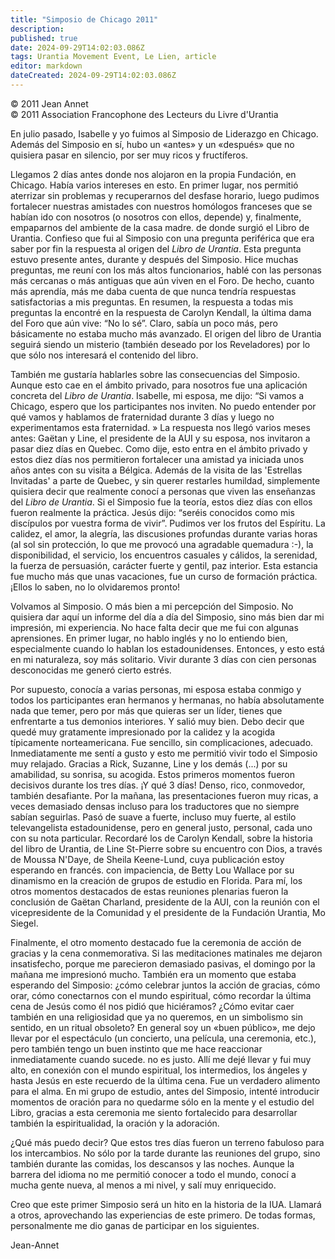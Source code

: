 ```yaml
---
title: "Simposio de Chicago 2011"
description: 
published: true
date: 2024-09-29T14:02:03.086Z
tags: Urantia Movement Event, Le Lien, article
editor: markdown
dateCreated: 2024-09-29T14:02:03.086Z
---
```


<p class="v-card tema v-sheet--gris claro aclarar-3 px-2">© 2011 Jean Annet<br>© 2011 Association Francophone des Lecteurs du Livre d'Urantia</p>


En julio pasado, Isabelle y yo fuimos al Simposio de Liderazgo en Chicago. Además del Simposio en sí, hubo un «antes» y un «después» que no quisiera pasar en silencio, por ser muy ricos y fructíferos.

Llegamos 2 días antes donde nos alojaron en la propia Fundación, en Chicago. Había varios intereses en esto. En primer lugar, nos permitió aterrizar sin problemas y recuperarnos del desfase horario, luego pudimos fortalecer nuestras amistades con nuestros homólogos franceses que se habían ido con nosotros (o nosotros con ellos, depende) y, finalmente, empaparnos del ambiente de la casa madre. de donde surgió el Libro de Urantia. Confieso que fui al Simposio con una pregunta periférica que era saber por fin la respuesta al origen del _Libro de Urantia_. Esta pregunta estuvo presente antes, durante y después del Simposio. Hice muchas preguntas, me reuní con los más altos funcionarios, hablé con las personas más cercanas o más antiguas que aún viven en el Foro. De hecho, cuanto más aprendía, más me daba cuenta de que nunca tendría respuestas satisfactorias a mis preguntas. En resumen, la respuesta a todas mis preguntas la encontré en la respuesta de Carolyn Kendall, la última dama del Foro que aún vive: “No lo sé”. Claro, sabía un poco más, pero básicamente no estaba mucho más avanzado. El origen del libro de Urantia seguirá siendo un misterio (también deseado por los Reveladores) por lo que sólo nos interesará el contenido del libro.

También me gustaría hablarles sobre las consecuencias del Simposio. Aunque esto cae en el ámbito privado, para nosotros fue una aplicación concreta del _Libro de Urantia_. Isabelle, mi esposa, me dijo: “Si vamos a Chicago, espero que los participantes nos inviten. No puedo entender por qué vamos y hablamos de fraternidad durante 3 días y luego no experimentamos esta fraternidad. » La respuesta nos llegó varios meses antes: Gaëtan y Line, el presidente de la AUI y su esposa, nos invitaron a pasar diez días en Quebec. Como dije, esto entra en el ámbito privado y estos diez días nos permitieron fortalecer una amistad ya iniciada unos años antes con su visita a Bélgica. Además de la visita de las 'Estrellas Invitadas' a parte de Quebec, y sin querer restarles humildad, simplemente quisiera decir que realmente conocí a personas que viven las enseñanzas del _Libro de Urantia_. Si el Simposio fue la teoría, estos diez días con ellos fueron realmente la práctica. Jesús dijo: “seréis conocidos como mis discípulos por vuestra forma de vivir”. Pudimos ver los frutos del Espíritu. La calidez, el amor, la alegría, las discusiones profundas durante varias horas (al sol sin protección, lo que me provocó una agradable quemadura :-), la disponibilidad, el servicio, los encuentros casuales y cálidos, la serenidad, la fuerza de persuasión, carácter fuerte y gentil, paz interior. Esta estancia fue mucho más que unas vacaciones, fue un curso de formación práctica. ¡Ellos lo saben, no lo olvidaremos pronto!

Volvamos al Simposio. O más bien a mi percepción del Simposio. No quisiera dar aquí un informe del día a día del Simposio, sino más bien dar mi impresión, mi experiencia. No hace falta decir que me fui con algunas aprensiones. En primer lugar, no hablo inglés y no lo entiendo bien, especialmente cuando lo hablan los estadounidenses. Entonces, y esto está en mi naturaleza, soy más solitario. Vivir durante 3 días con cien personas desconocidas me generó cierto estrés.

Por supuesto, conocía a varias personas, mi esposa estaba conmigo y todos los participantes eran hermanos y hermanas, no había absolutamente nada que temer, pero por más que quieras ser un líder, tienes que enfrentarte a tus demonios interiores. Y salió muy bien. Debo decir que quedé muy gratamente impresionado por la calidez y la acogida típicamente norteamericana. Fue sencillo, sin complicaciones, adecuado. Inmediatamente me sentí a gusto y esto me permitió vivir todo el Simposio muy relajado. Gracias a Rick, Suzanne, Line y los demás (...) por su amabilidad, su sonrisa, su acogida. Estos primeros momentos fueron decisivos durante los tres días. ¡Y qué 3 días! Denso, rico, conmovedor, también desafiante. Por la mañana, las presentaciones fueron muy ricas, a veces demasiado densas incluso para los traductores que no siempre sabían seguirlas. Pasó de suave a fuerte, incluso muy fuerte, al estilo televangelista estadounidense, pero en general justo, personal, cada uno con su nota particular. Recordaré los de Carolyn Kendall, sobre la historia del libro de Urantia, de Line St-Pierre sobre su encuentro con Dios, a través de Moussa N'Daye, de Sheila Keene-Lund, cuya publicación estoy esperando en francés. con impaciencia, de Betty Lou Wallace por su dinamismo en la creación de grupos de estudio en Florida. Para mí, los otros momentos destacados de estas reuniones plenarias fueron la conclusión de Gaëtan Charland, presidente de la AUI, con la reunión con el vicepresidente de la Comunidad y el presidente de la Fundación Urantia, Mo Siegel.

Finalmente, el otro momento destacado fue la ceremonia de acción de gracias y la cena conmemorativa. Si las meditaciones matinales me dejaron insatisfecho, porque me parecieron demasiado pasivas, el domingo por la mañana me impresionó mucho. También era un momento que estaba esperando del Simposio: ¿cómo celebrar juntos la acción de gracias, cómo orar, cómo conectarnos con el mundo espiritual, cómo recordar la última cena de Jesús como él nos pidió que hiciéramos? ¿Cómo evitar caer también en una religiosidad que ya no queremos, en un simbolismo sin sentido, en un ritual obsoleto? En general soy un «buen público», me dejo llevar por el espectáculo (un concierto, una película, una ceremonia, etc.), pero también tengo un buen instinto que me hace reaccionar inmediatamente cuando sucede. no es justo. Allí me dejé llevar y fui muy alto, en conexión con el mundo espiritual, los intermedios, los ángeles y hasta Jesús en este recuerdo de la última cena. Fue un verdadero alimento para el alma. En mi grupo de estudio, antes del Simposio, intenté introducir momentos de oración para no quedarme sólo en la mente y el estudio del Libro, gracias a esta ceremonia me siento fortalecido para desarrollar también la espiritualidad, la oración y la adoración.

¿Qué más puedo decir? Que estos tres días fueron un terreno fabuloso para los intercambios. No sólo por la tarde durante las reuniones del grupo, sino también durante las comidas, los descansos y las noches. Aunque la barrera del idioma no me permitió conocer a todo el mundo, conocí a mucha gente nueva, al menos a mi nivel, y salí muy enriquecido.

Creo que este primer Simposio será un hito en la historia de la IUA. Llamará a otros, aprovechando las experiencias de este primero. De todas formas, personalmente me dio ganas de participar en los siguientes.

Jean-Annet

